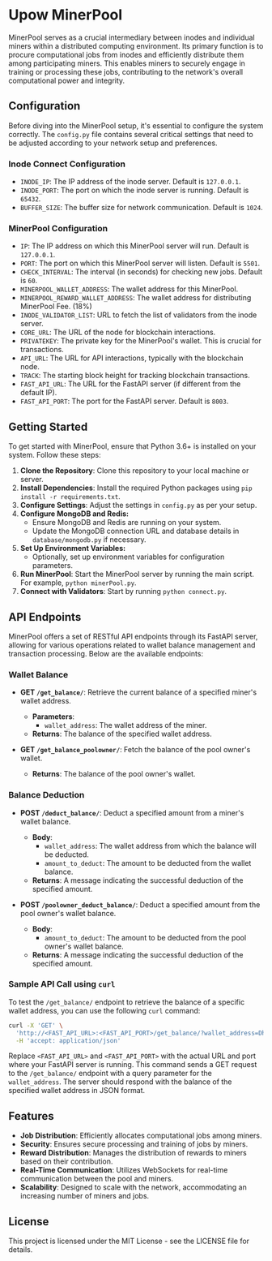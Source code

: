 # Upow MinerPool

MinerPool serves as a crucial intermediary between inodes and individual miners within a distributed computing environment. Its primary function is to procure computational jobs from inodes and efficiently distribute them among participating miners. This enables miners to securely engage in training or processing these jobs, contributing to the network's overall computational power and integrity.

## Configuration

Before diving into the MinerPool setup, it's essential to configure the system correctly. The `config.py` file contains several critical settings that need to be adjusted according to your network setup and preferences.

### Inode Connect Configuration

- `INODE_IP`: The IP address of the inode server. Default is `127.0.0.1`.
- `INODE_PORT`: The port on which the inode server is running. Default is `65432`.
- `BUFFER_SIZE`: The buffer size for network communication. Default is `1024`.

### MinerPool Configuration

- `IP`: The IP address on which this MinerPool server will run. Default is `127.0.0.1`.
- `PORT`: The port on which this MinerPool server will listen. Default is `5501`.
- `CHECK_INTERVAL`: The interval (in seconds) for checking new jobs. Default is `60`.
- `MINERPOOL_WALLET_ADDRESS`: The wallet address for this MinerPool.
- `MINERPOOL_REWARD_WALLET_ADDRESS`: The wallet address for distributing MinerPool Fee. (18%)
- `INODE_VALIDATOR_LIST`: URL to fetch the list of validators from the inode server.
- `CORE_URL`: The URL of the node for blockchain interactions.
- `PRIVATEKEY`: The private key for the MinerPool's wallet. This is crucial for transactions.
- `API_URL`: The URL for API interactions, typically with the blockchain node.
- `TRACK`: The starting block height for tracking blockchain transactions.
- `FAST_API_URL`: The URL for the FastAPI server (if different from the default IP).
- `FAST_API_PORT`: The port for the FastAPI server. Default is `8003`.

## Getting Started

To get started with MinerPool, ensure that Python 3.6+ is installed on your system. Follow these steps:

1. **Clone the Repository**: Clone this repository to your local machine or server.
2. **Install Dependencies**: Install the required Python packages using `pip install -r requirements.txt`.
3. **Configure Settings**: Adjust the settings in `config.py` as per your setup.
4. **Configure MongoDB and Redis:**
   - Ensure MongoDB and Redis are running on your system.
   - Update the MongoDB connection URL and database details in `database/mongodb.py` if necessary.
5. **Set Up Environment Variables:**
   - Optionally, set up environment variables for configuration parameters.
6. **Run MinerPool**: Start the MinerPool server by running the main script. For example, `python minerPool.py`.
7. **Connect with Validators**: Start by running `python connect.py`.

## API Endpoints

MinerPool offers a set of RESTful API endpoints through its FastAPI server, allowing for various operations related to wallet balance management and transaction processing. Below are the available endpoints:

### Wallet Balance

- **GET `/get_balance/`**: Retrieve the current balance of a specified miner's wallet address.

  - **Parameters**:
    - `wallet_address`: The wallet address of the miner.
  - **Returns**: The balance of the specified wallet address.

- **GET `/get_balance_poolowner/`**: Fetch the balance of the pool owner's wallet.
  - **Returns**: The balance of the pool owner's wallet.

### Balance Deduction

- **POST `/deduct_balance/`**: Deduct a specified amount from a miner's wallet balance.

  - **Body**:
    - `wallet_address`: The wallet address from which the balance will be deducted.
    - `amount_to_deduct`: The amount to be deducted from the wallet balance.
  - **Returns**: A message indicating the successful deduction of the specified amount.

- **POST `/poolowner_deduct_balance/`**: Deduct a specified amount from the pool owner's wallet balance.
  - **Body**:
    - `amount_to_deduct`: The amount to be deducted from the pool owner's wallet balance.
  - **Returns**: A message indicating the successful deduction of the specified amount.

### Sample API Call using `curl`

To test the `/get_balance/` endpoint to retrieve the balance of a specific wallet address, you can use the following `curl` command:

```bash
curl -X 'GET' \
  'http://<FAST_API_URL>:<FAST_API_PORT>/get_balance/?wallet_address=DhWyMUj2pna2UYbvrqULyLf6dEo2MNzPHA7Uh4kBrJGFY' \
  -H 'accept: application/json'
```

Replace `<FAST_API_URL>` and `<FAST_API_PORT>` with the actual URL and port where your FastAPI server is running. This command sends a GET request to the `/get_balance/` endpoint with a query parameter for the `wallet_address`. The server should respond with the balance of the specified wallet address in JSON format.

## Features

- **Job Distribution**: Efficiently allocates computational jobs among miners.
- **Security**: Ensures secure processing and training of jobs by miners.
- **Reward Distribution**: Manages the distribution of rewards to miners based on their contribution.
- **Real-Time Communication**: Utilizes WebSockets for real-time communication between the pool and miners.
- **Scalability**: Designed to scale with the network, accommodating an increasing number of miners and jobs.

## License

This project is licensed under the MIT License - see the LICENSE file for details.
